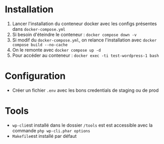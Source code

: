 <h1>Installation</h1>

1. Lancer l'installation du conteneur docker avec les configs présentes dans `docker-compose.yml`
2. Si besoin d'éteindre le conteneur : `docker compose down -v`
3. Si modif du `docker-compose.yml`, on relance l'installation avec `docker compose build --no-cache`
4. On le remonte avec `docker compose up -d`
5. Pour accéder au conteneur : `docker exec -ti test-wordpress-1 bash`

<h1>Configuration</h1>

- Créer un fichier `.env` avec les bons credentials de staging ou de prod

<h1>Tools</h1>

- `wp-cli`est installé dans le dossier `/tools` est est accessible avec la commande `php wp-cli.phar options`
- `Makefile`est installé par défaut